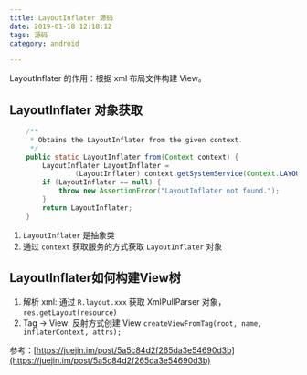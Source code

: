 ```yaml
---
title: LayoutInflater 源码
date: 2019-01-18 12:18:12
tags: 源码
category: android

---
```


LayoutInflater 的作用：根据 xml 布局文件构建 View。

## LayoutInflater 对象获取

```java
    /**
     * Obtains the LayoutInflater from the given context.
     */
    public static LayoutInflater from(Context context) {
        LayoutInflater LayoutInflater =
                (LayoutInflater) context.getSystemService(Context.LAYOUT_INFLATER_SERVICE);
        if (LayoutInflater == null) {
            throw new AssertionError("LayoutInflater not found.");
        }
        return LayoutInflater;
    }
```

1. `LayoutInflater` 是抽象类
2. 通过 `context` 获取服务的方式获取 `LayoutInflater` 对象

## LayoutInflater如何构建View树

1. 解析 xml: 通过 `R.layout.xxx` 获取 XmlPullParser 对象， `res.getLayout(resource)`
2. Tag -> View: 反射方式创建 View `createViewFromTag(root, name, inflaterContext, attrs);`




参考：[https://juejin.im/post/5a5c84d2f265da3e54690d3b](https://juejin.im/post/5a5c84d2f265da3e54690d3b)